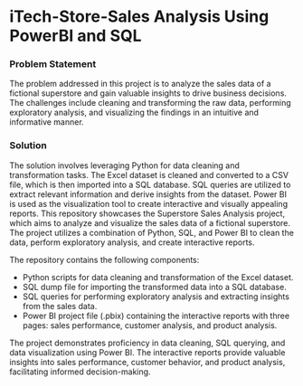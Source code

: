 # iTech-Store-Sales Analysis Using PowerBI and SQL

### Problem Statement

The problem addressed in this project is to analyze the sales data of a fictional superstore and gain valuable insights to drive business decisions. The challenges include cleaning and transforming the raw data, performing exploratory analysis, and visualizing the findings in an intuitive and informative manner.

### Solution

The solution involves leveraging Python for data cleaning and transformation tasks. The Excel dataset is cleaned and converted to a CSV file, which is then imported into a SQL database. SQL queries are utilized to extract relevant information and derive insights from the dataset. Power BI is used as the visualization tool to create interactive and visually appealing reports.
This repository showcases the Superstore Sales Analysis project, which aims to analyze and visualize the sales data of a fictional superstore. The project utilizes a combination of Python, SQL, and Power BI to clean the data, perform exploratory analysis, and create interactive reports.

The repository contains the following components:

  *  Python scripts for data cleaning and transformation of the Excel dataset.
  * SQL dump file for importing the transformed data into a SQL database.
  * SQL queries for performing exploratory analysis and extracting insights from the sales data.
  *  Power BI project file (.pbix) containing the interactive reports with three pages: sales performance, customer analysis, and product analysis.

The project demonstrates proficiency in data cleaning, SQL querying, and data visualization using Power BI. The interactive reports provide valuable insights into sales performance, customer behavior, and product analysis, facilitating informed decision-making.

